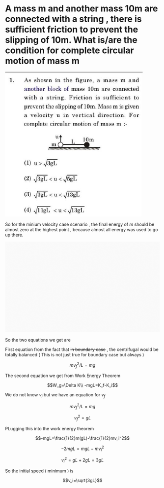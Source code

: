 # A mass m and another mass 10m are connected with a string , there is sufficient friction to prevent the slipping of 10m. What is/are the condition for complete circular motion of mass m

![A%20mass%20m%20and%20another%20mass%2010m%20are%20connected%20with%20a%202d5348455d2a41b1805ace39da817d45/Untitled.png](A%20mass%20m%20and%20another%20mass%2010m%20are%20connected%20with%20a%202d5348455d2a41b1805ace39da817d45/Untitled.png)

So for the minium velocity case scenario , the final energy of $m$ should be almost zero at the highest point , because almost all energy was used to go up there.

![A%20mass%20m%20and%20another%20mass%2010m%20are%20connected%20with%20a%202d5348455d2a41b1805ace39da817d45/Rotation.gif](A%20mass%20m%20and%20another%20mass%2010m%20are%20connected%20with%20a%202d5348455d2a41b1805ace39da817d45/Rotation.gif)

So the two equations we get are 

First equation from the fact that ~~in boundary case~~ , the centrifugal would be totally balanced ( This is not just true for boundary case but always )

$$mv_f^2/L=mg$$

The second equation we get from Work Energy Theorem 

$$W_g=\Delta K\\
-mgL=K_f-K_i$$

We do not know $v_i$ but we have an equation for $v_f$ 

$$mv_f^2/L=mg$$

$$v_f^2=gL$$

PLugging this into the work energy theorem 

$$-mgL=\frac{1}{2}m(gL)-\frac{1}{2}mv_i^2$$

$$-2mgL=mgL-mv_i^2$$

$$v_i^2=gL+2gL=3gL$$

So the initial speed ( minimum ) is 

$$v_i=\sqrt{3gL}$$